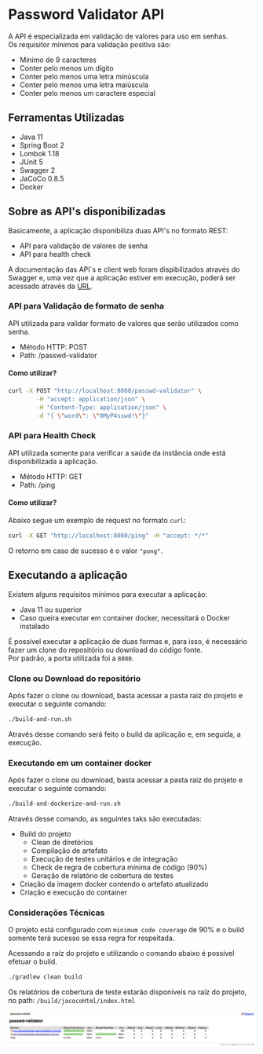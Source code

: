 # Password Validator API
A API é especializada em validação de valores para uso em senhas.<br>
Os requisitor mínimos para validação positiva são:
* Mínimo de 9 caracteres
* Conter pelo menos um dígito
* Conter pelo menos uma letra minúscula
* Conter pelo menos uma letra maiúscula
* Conter pelo menos um caractere especial

## Ferramentas Utilizadas
* Java 11
* Spring Boot 2
* Lombok 1.18
* JUnit 5
* Swagger 2
* JaCoCo 0.8.5
* Docker

## Sobre as API's disponibilizadas
Basicamente, a aplicação disponibiliza duas API's no formato REST:
* API para validação de valores de senha
* API para health check

A documentação das API`s e client web foram dispibilizados através do Swagger e, uma vez que a aplicação estiver em execução,
poderá ser acessado através da [URL](http://localhost:8080/swagger-ui.html).


### API para Validação de formato de senha
API utilizada para validar formato de valores que serão utilizados como senha.
* Método HTTP: POST
* Path: /passwd-validator

#### Como utilizar?

```bash
curl -X POST "http://localhost:8080/passwd-validator" \
        -H "accept: application/json" \
        -H "Content-Type: application/json" \
        -d "{ \"word\": \"0MyP4sswd!\"}"
```

### API para Health Check
API utilizada somente para verificar a saúde da instância onde está disponibilizada a aplicação.

* Método HTTP: GET
* Path: /ping

#### Como utilizar?
Abaixo segue um exemplo de request no formato `curl`:
```bash
curl -X GET "http://localhost:8080/ping" -H "accept: */*"
```

O retorno em caso de sucesso é o valor `"pong"`.

## Executando a aplicação
Existem alguns requisitos mínimos para executar a aplicação:
* Java 11 ou superior
* Caso queira executar em container docker, necessitará o Docker instalado

É possível executar a aplicação de duas formas e, para isso, é necessário fazer um clone do repositório ou download do código fonte. <br>
Por padrão, a porta utilizada foi a `8080`.

### Clone ou Download do repositório

Após fazer o clone ou download, basta acessar a pasta raiz do projeto e executar o seguinte comando:
```bash
./build-and-run.sh
```

Através desse comando será feito o build da aplicação e, em seguida, a execução.

### Executando em um container docker
Após fazer o clone ou download, basta acessar a pasta raiz do projeto e executar o seguinte comando:
```bash
./build-and-dockerize-and-run.sh
```

Através desse comando, as seguintes taks são executadas:
* Build do projeto
    * Clean de diretórios
    * Compilação de artefato
    * Execução de testes unitários e de integração
    * Check de regra de cobertura mínima de código (90%)
    * Geração de relatório de cobertura de testes
* Criação da imagem docker contendo o artefato atualizado
* Criação e execução do container

### Considerações Técnicas
O projeto está configurado com `minimum code coverage` de 90% e o build somente terá sucesso se essa regra for respeitada.

Acessando a raíz do projeto e utilizando o comando abaixo é possível efetuar o build.

```bash
./gradlew clean build
```

Os relatórios de cobertura de teste estarão disponíveis na raíz do projeto, no path: `/build/jacocoHtml/index.html`

![jacoco](docs/jacoco-report-exemple.png)
